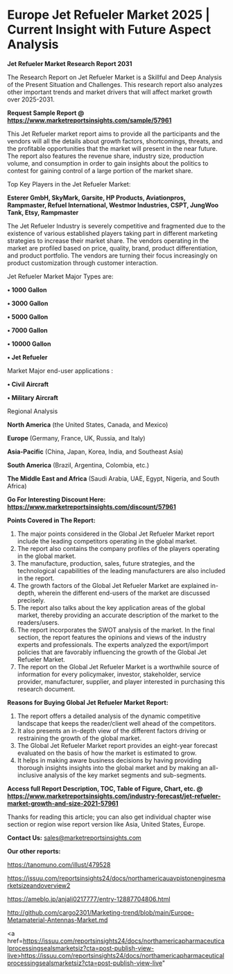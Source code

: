 # Europe Jet Refueler Market 2025 | Current Insight with Future Aspect Analysis

<strong>Jet Refueler Market Research Report 2031</strong>

The Research Report on Jet Refueler Market is a Skillful and Deep Analysis of the Present Situation and Challenges. This research report also analyzes other important trends and market drivers that will affect market growth over 2025-2031.

<strong>Request Sample Report @ <a href=https://www.marketreportsinsights.com/sample/57961>https://www.marketreportsinsights.com/sample/57961</a></strong>

This Jet Refueler market report aims to provide all the participants and the vendors will all the details about growth factors, shortcomings, threats, and the profitable opportunities that the market will present in the near future. The report also features the revenue share, industry size, production volume, and consumption in order to gain insights about the politics to contest for gaining control of a large portion of the market share.

Top Key Players in the Jet Refueler Market:

<strong>Esterer GmbH, SkyMark, Garsite, HP Products, Aviationpros, Rampmaster, Refuel International, Westmor Industries, CSPT, JungWoo Tank, Etsy, Rampmaster</strong>

The Jet Refueler Industry is severely competitive and fragmented due to the existence of various established players taking part in different marketing strategies to increase their market share. The vendors operating in the market are profiled based on price, quality, brand, product differentiation, and product portfolio. The vendors are turning their focus increasingly on product customization through customer interaction.

Jet Refueler Market Major Types are:

<strong>• 1000 Gallon

• 3000 Gallon

• 5000 Gallon

• 7000 Gallon

• 10000 Gallon

• Jet Refueler</strong>

Market Major end-user applications :

<strong>• Civil Aircraft

• Military Aircraft</strong>

Regional Analysis

</u><strong><b>North America</b></strong> (the United States, Canada, and Mexico)

<strong><b>Europe </b></strong>(Germany, France, UK, Russia, and Italy)

<strong><b>Asia-Pacific</b></strong> (China, Japan, Korea, India, and Southeast Asia)

<strong><b>South America</b></strong> (Brazil, Argentina, Colombia, etc.)

<strong><b>The Middle East and Africa</b></strong> (Saudi Arabia, UAE, Egypt, Nigeria, and South Africa)

<strong>Go For Interesting Discount Here: <a href=https://www.marketreportsinsights.com/discount/57961>https://www.marketreportsinsights.com/discount/57961</a></strong>

<strong>Points Covered in The Report:</strong>
<ol>
  <li>The major points considered in the Global Jet Refueler Market report include the leading competitors operating in the global market.</li>
  <li>The report also contains the company profiles of the players operating in the global market.</li>
  <li>The manufacture, production, sales, future strategies, and the technological capabilities of the leading manufacturers are also included in the report.</li>
  <li>The growth factors of the Global Jet Refueler Market are explained in-depth, wherein the different end-users of the market are discussed precisely.</li>
  <li>The report also talks about the key application areas of the global market, thereby providing an accurate description of the market to the readers/users.</li>
  <li>The report incorporates the SWOT analysis of the market. In the final section, the report features the opinions and views of the industry experts and professionals. The experts analyzed the export/import policies that are favorably influencing the growth of the Global Jet Refueler Market.</li>
  <li>The report on the Global Jet Refueler Market is a worthwhile source of information for every policymaker, investor, stakeholder, service provider, manufacturer, supplier, and player interested in purchasing this research document.</li>
</ol>
<strong>Reasons for Buying Global Jet Refueler Market Report:</strong>

<ol>
  <li>The report offers a detailed analysis of the dynamic competitive landscape that keeps the reader/client well ahead of the competitors.</li>
  <li>It also presents an in-depth view of the different factors driving or restraining the growth of the global market.</li>
  <li>The Global Jet Refueler Market report provides an eight-year forecast evaluated on the basis of how the market is estimated to grow.</li>
  <li>It helps in making aware business decisions by having providing thorough insights insights into the global market and by making an all-inclusive analysis of the key market segments and sub-segments.</li>
</ol>
<strong>Access full Report Description, TOC, Table of Figure, Chart, etc. @ <a href=https://www.marketreportsinsights.com/industry-forecast/jet-refueler-market-growth-and-size-2021-57961>https://www.marketreportsinsights.com/industry-forecast/jet-refueler-market-growth-and-size-2021-57961</a></strong>


Thanks for reading this article; you can also get individual chapter wise section or region wise report version like Asia, United States, Europe.

<strong>Contact Us:</strong>
sales@marketreportsinsights.com

<strong>Our other reports:</strong>

<a href=https://tanomuno.com/illust/479528>https://tanomuno.com/illust/479528</a>

<a href=https://issuu.com/reportsinsights24/docs/northamericauavpistonenginesmarketsizeandoverview2>https://issuu.com/reportsinsights24/docs/northamericauavpistonenginesmarketsizeandoverview2</a>

<a href=https://ameblo.jp/anjali0217777/entry-12887704806.html>https://ameblo.jp/anjali0217777/entry-12887704806.html</a>

<a href=http://github.com/cargo2301/Marketing-trend/blob/main/Europe-Metamaterial-Antennas-Market.md>http://github.com/cargo2301/Marketing-trend/blob/main/Europe-Metamaterial-Antennas-Market.md</a>

<a href=https://issuu.com/reportsinsights24/docs/northamericapharmaceuticalprocessingsealsmarketsiz?cta=post-publish-view-live>https://issuu.com/reportsinsights24/docs/northamericapharmaceuticalprocessingsealsmarketsiz?cta=post-publish-view-live</a>"
